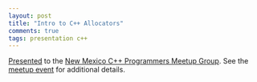 ```yaml
---
layout: post
title: "Intro to C++ Allocators"
comments: true
tags: presentation c++
---
```


[Presented](/presentation/intro-allocators-cpp.pdf) to the [New Mexico C++ Programmers Meetup Group](https://www.meetup.com/new-mexico-cpp-programmers/).
See the [meetup event](https://www.meetup.com/new-mexico-cpp-programmers/events/293006593/) for additional details.
